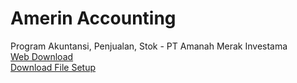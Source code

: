 # Amerin Accounting

Program Akuntansi, Penjualan, Stok - PT Amanah Merak Investama<br/>
<a href="https://hartadi.github.io/amerin">Web Download</a><br/>
<a href="https://raw.githubusercontent.com/hartadi/amerin/master/app/setup.exe">Download File Setup</a>
